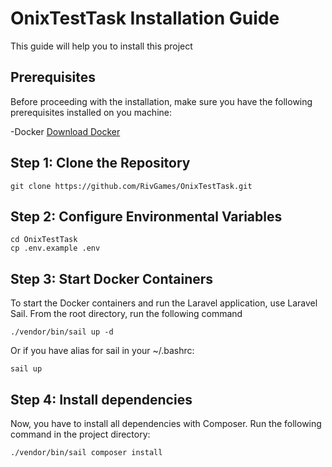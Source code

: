 # OnixTestTask Installation Guide

This guide will help you to install this project

## Prerequisites

Before proceeding with the installation, make sure you have the following prerequisites installed on you machine:

-Docker [Download Docker](https://www.docker.com/get-started)

## Step 1: Clone the Repository

```
git clone https://github.com/RivGames/OnixTestTask.git
```

## Step 2: Configure Environmental Variables

```
cd OnixTestTask
cp .env.example .env
```

## Step 3: Start Docker Containers
To start the Docker containers and run the Laravel application, use Laravel Sail. From the root directory,
run the following command
```
./vendor/bin/sail up -d
```
Or if you have alias for sail in your ~/.bashrc:
```
sail up
```

## Step 4: Install dependencies
Now, you have to install all dependencies with Composer. Run the following command in the project directory:
```
./vendor/bin/sail composer install
```
